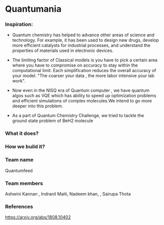# Quantumania

### Inspiration:
- Quantum chemistry has helped to advance other areas of science and technology. For example, it has been used to design new drugs, develop more efficient catalysts for industrial processes, and understand the properties of materials used in electronic devices.

- The limiting factor of Classical models is you have to pick a certain area where you have to compromise on accuracy to stay within the computational limit. Each simplification  reduces the overall accuracy  of your model. "The coarser your data , the more labor intensive your lab work". 

- Now even in the NISQ era of Quantum computer , we have quantum algos such as VQE  which has ability to speed up optimization problems and efficient simulations of complex molecules.We intend to go more deeper into this problem. 

- As a part of Quantum Chemistry Challenge, we  tried to tackle the ground state problem of BeH2 molecule  



### What it does?



### How we build it?





### Team name
Quantumfeed

### Team members
Ashwini Kannan , Indranil Maiti, Nadeem khan, , Sairupa Thota  







### References
https://arxiv.org/abs/1808.10402

